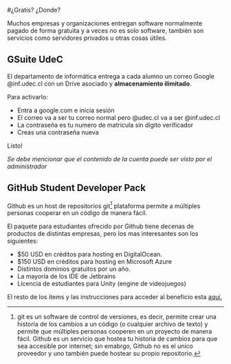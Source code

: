 #¿Gratis? ¿Donde?

Muchos empresas y organizaciones entregan software normalmente pagado de forma gratuita y a veces no es solo software, también son servicios como servidores privados u otras cosas útiles. 

## GSuite UdeC

El departamento de informática entrega a cada alumno un correo Google @inf.udec.cl con un Drive asociado y **almacenamiento ilimitado**.

Para activarlo:

* Entra a google.com e inicia sesión
* El correo va a ser tu correo normal pero @udec.cl va a ser @inf.udec.cl
* La contraseña es tu numero de matricula sin dígito verificador
* Creas una contraseña nueva

Listo! 

*Se debe mencionar que el contenido de la cuenta puede ser visto por el administrador*

## GitHub Student Developer Pack

Github es un host de repositorios git[^1] plataforma permite a múltiples personas cooperar en un código de manera fácil. 

El paquete para estudiantes ofrecido por Github tiene decenas de productos de distintas empresas, pero los mas interesantes son los siguientes: 

* $50 USD en créditos para hosting en DigitalOcean.
* $150 USD en créditos para hosting en Microsoft Azure
* Distintos dominios gratuitos por un año. 
* La mayoría de los IDE de Jetbrains
* Licencia de estudiantes para Unity (engine de videojuegos)

El resto de los items y las instrucciones para acceder al beneficio esta [aquí.](https://education.github.com/pack/)

[^1]: git es un software de control de versiones, es decir, permite crear una historia de los cambios a un código (o cualquier archivo de texto) y permite que múltiples personas cooperen en un proyecto de manera fácil.
Github es un servicio que hostea tu historia de cambios para que sea accesible por internet; sin emabrgo, Github no es el unico proveedor y uno también puede hostear su propio repositorio.  